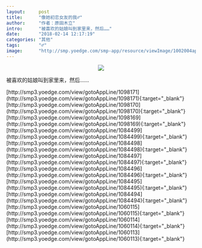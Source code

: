 ```yaml
---
layout:     post
title:      "像她初恋女友的我♂"
author:     "作者：原田木立"
intro:      "被喜欢的姑娘叫到家里来，然后……"
date:       "2018-02-14 12:17:19"
categories: "其他"
tags:       "♂"
image:      "http://smp.yoedge.com/smp-app/resource/viewImage/1002004appline.png"
---
```

<div style="text-align: center">
<p><img src="http://smp.yoedge.com/smp-app/resource/viewImage/1002004appline.png"/></p>
</div>
<p class="post-meta">
<span>被喜欢的姑娘叫到家里来，然后……</span>
</p>
[http://smp3.yoedge.com/view/gotoAppLine/1098171](http://smp3.yoedge.com/view/gotoAppLine/1098171){:target="_blank"}
[http://smp3.yoedge.com/view/gotoAppLine/1098170](http://smp3.yoedge.com/view/gotoAppLine/1098170){:target="_blank"}
[http://smp3.yoedge.com/view/gotoAppLine/1098169](http://smp3.yoedge.com/view/gotoAppLine/1098169){:target="_blank"}
[http://smp3.yoedge.com/view/gotoAppLine/1084499](http://smp3.yoedge.com/view/gotoAppLine/1084499){:target="_blank"}
[http://smp3.yoedge.com/view/gotoAppLine/1084498](http://smp3.yoedge.com/view/gotoAppLine/1084498){:target="_blank"}
[http://smp3.yoedge.com/view/gotoAppLine/1084497](http://smp3.yoedge.com/view/gotoAppLine/1084497){:target="_blank"}
[http://smp3.yoedge.com/view/gotoAppLine/1084496](http://smp3.yoedge.com/view/gotoAppLine/1084496){:target="_blank"}
[http://smp3.yoedge.com/view/gotoAppLine/1084495](http://smp3.yoedge.com/view/gotoAppLine/1084495){:target="_blank"}
[http://smp3.yoedge.com/view/gotoAppLine/1084494](http://smp3.yoedge.com/view/gotoAppLine/1084494){:target="_blank"}
[http://smp3.yoedge.com/view/gotoAppLine/1060115](http://smp3.yoedge.com/view/gotoAppLine/1060115){:target="_blank"}
[http://smp3.yoedge.com/view/gotoAppLine/1060114](http://smp3.yoedge.com/view/gotoAppLine/1060114){:target="_blank"}
[http://smp3.yoedge.com/view/gotoAppLine/1060113](http://smp3.yoedge.com/view/gotoAppLine/1060113){:target="_blank"}


